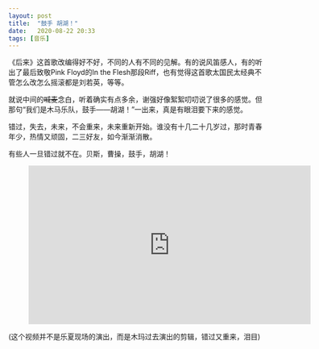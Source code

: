 ```yaml
---
layout: post
title:  "鼓手 胡湖！" 
date:   2020-08-22 20:33
tags: [音乐]
---
```


《后来》这首歌改编得好不好，不同的人有不同的见解。有的说风笛感人，有的听出了最后致敬Pink Floyd的In the Flesh那段Riff，也有觉得这首歌太国民太经典不管怎么改怎么摇滚都是刘若英，等等。

就说中间的~~喊麦~~念白，听着确实有点多余，谢强好像絮絮叨叨说了很多的感觉。但那句“我们是木马乐队，鼓手——胡湖！”一出来，真是有眼泪要下来的感觉。

错过，失去，未来，不会重来，未来重新开始。谁没有十几二十几岁过，那时青春年少，热情又顽固，二三好友，如今渐渐消散。

有些人一旦错过就不在。贝斯，曹操，鼓手，胡湖！

<figure class="video_container">
  <iframe width="560" height="315" src="https://www.youtube.com/embed/y9kgBc8E4z8" frameborder="0" allow="accelerometer; autoplay; clipboard-write; encrypted-media; gyroscope; picture-in-picture" allowfullscreen></iframe>
</figure>

(这个视频并不是乐夏现场的演出，而是木玛过去演出的剪辑，错过又重来，泪目)